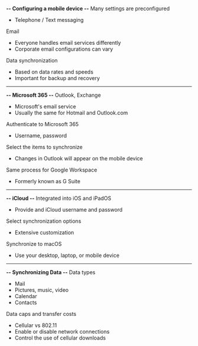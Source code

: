 **-- Configuring a mobile device --**
Many settings are preconfigured
- Telephone / Text messaging

Email
- Everyone handles email services differently
- Corporate email configurations can vary

Data synchronization
- Based on data rates and speeds
- Important for backup and recovery
- ---
**-- Microsoft 365 --**
Outlook, Exchange
- Microsoft's email service
- Usually the same for Hotmail and Outlook.com

Authenticate to Microsoft 365
- Username, password

Select the items to synchronize
- Changes in Outlook will appear on the mobile device

Same process for Google Workspace
- Formerly known as G Suite
---
**-- iCloud --**
Integrated into iOS and iPadOS
- Provide and iCloud username and password

Select synchronization options
- Extensive customization

Synchronize to macOS
- Use your desktop, laptop, or mobile device
---
**-- Synchronizing Data --**
Data types
- Mail
- Pictures, music, video
- Calendar
- Contacts

Data caps and transfer costs
- Cellular vs 802.11
- Enable or disable network connections
- Control the use of cellular downloads